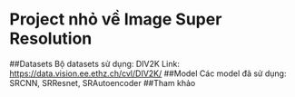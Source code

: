 # Project nhỏ về Image Super Resolution
##Datasets
Bộ datasets sử dụng: DIV2K
Link: https://data.vision.ee.ethz.ch/cvl/DIV2K/
##Model
Các model đã sử dụng: SRCNN, SRResnet, SRAutoencoder
##Tham khảo
